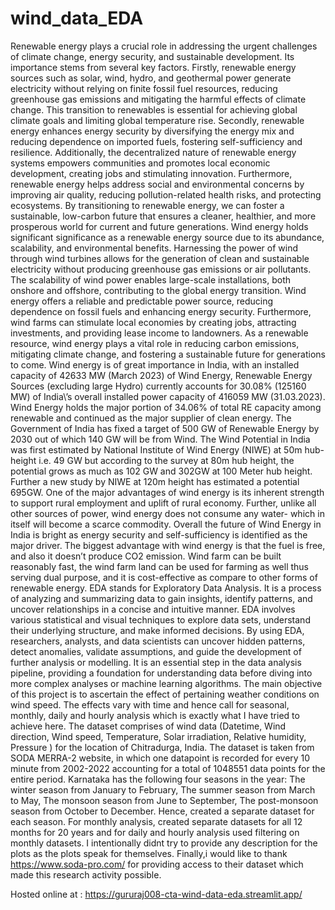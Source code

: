# wind_data_EDA
 Renewable energy plays a crucial role in addressing the urgent challenges of climate change, energy security, and sustainable development. Its importance stems from several key factors. Firstly, renewable energy sources such as solar, wind, hydro, and geothermal power generate electricity without relying on finite fossil fuel resources, reducing greenhouse gas emissions and mitigating the harmful effects of climate change. This transition to renewables is essential for achieving global climate goals and limiting global temperature rise. Secondly, renewable energy enhances energy security by diversifying the energy mix and reducing dependence on imported fuels, fostering self-sufficiency and resilience. Additionally, the decentralized nature of renewable energy systems empowers communities and promotes local economic development, creating jobs and stimulating innovation. Furthermore, renewable energy helps address social and environmental concerns by improving air quality, reducing pollution-related health risks, and protecting ecosystems. By transitioning to renewable energy, we can foster a sustainable, low-carbon future that ensures a cleaner, healthier, and more prosperous world for current and future generations.
Wind energy holds significant significance as a renewable energy source due to its abundance, scalability, and environmental benefits. Harnessing the power of wind through wind turbines allows for the generation of clean and sustainable electricity without producing greenhouse gas emissions or air pollutants. The scalability of wind power enables large-scale installations, both onshore and offshore, contributing to the global energy transition. Wind energy offers a reliable and predictable power source, reducing dependence on fossil fuels and enhancing energy security. Furthermore, wind farms can stimulate local economies by creating jobs, attracting investments, and providing lease income to landowners. As a renewable resource, wind energy plays a vital role in reducing carbon emissions, mitigating climate change, and fostering a sustainable future for generations to come.
Wind energy is of great importance in India, with an installed capacity of 42633 MW (March 2023) of Wind Energy, Renewable Energy Sources (excluding large Hydro) currently accounts for 30.08% (125160 MW) of India\’s overall installed power capacity of 416059 MW (31.03.2023). Wind Energy holds the major portion of 34.06% of total RE capacity among renewable and continued as the major supplier of clean energy. The Government of India has fixed a target of 500 GW of Renewable Energy by 2030 out of which 140 GW will be from Wind. The Wind Potential in India was first estimated by National Institute of Wind Energy (NIWE) at 50m hub-height i.e. 49 GW but according to the survey at 80m hub height, the potential grows as much as 102 GW and 302GW at 100 Meter hub height. Further a new study by NIWE at 120m height has estimated a potential 695GW. One of the major advantages of wind energy is its inherent strength to support rural employment and uplift of rural economy. Further, unlike all other sources of power, wind energy does not consume any water- which in itself will become a scarce commodity. Overall the future of Wind Energy in India is bright as energy security and self-sufficiency is identified as the major driver. The biggest advantage with wind energy is that the fuel is free, and also it doesn’t produce CO2 emission. Wind farm can be built reasonably fast, the wind farm land can be used for farming as well thus serving dual purpose, and it is cost-effective as compare to other forms of renewable energy.
EDA stands for Exploratory Data Analysis. It is a process of analyzing and summarizing data to gain insights, identify patterns, and uncover relationships in a concise and intuitive manner. EDA involves various statistical and visual techniques to explore data sets, understand their underlying structure, and make informed decisions. By using EDA, researchers, analysts, and data scientists can uncover hidden patterns, detect anomalies, validate assumptions, and guide the development of further analysis or modelling. It is an essential step in the data analysis pipeline, providing a foundation for understanding data before diving into more complex analyses or machine learning algorithms.
The main objective of this project is to ascertain the effect of pertaining weather conditions on wind speed. The effects vary with time and hence call for seasonal, monthly, daily and hourly analysis which is exactly what I have tried to achieve here. The dataset comprises of wind data (Datetime, Wind direction, Wind speed, Temperature, Solar irradiation, Relative humidity, Pressure ) for the location of Chitradurga, India. The dataset is taken from SODA MERRA-2 website, in which one datapoint is recorded for every 10 minute from 2002-2022 accounting for a total of 1048551 data points for the entire period.
Karnataka has the following four seasons in the year: The winter season from January to February, The summer season from March to May, The monsoon season from June to September, The post-monsoon season from October to December. Hence, created a separate dataset for each season. For monthly analysis, created separate datasets for all 12 months for 20 years and for daily and hourly analysis used filtering on monthly datasets.
I intentionally didnt try to provide any description for the plots as the plots speak for themselves.
Finally,i would like to thank https://www.soda-pro.com/ for providing access to their dataset which made this research activity possible. 

Hosted online at : https://gururaj008-cta-wind-data-eda.streamlit.app/
